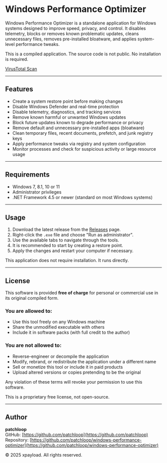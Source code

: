 # Windows Performance Optimizer

Windows Performance Optimizer is a standalone application for Windows systems designed to improve speed, privacy, and control. It disables telemetry, blocks or removes known problematic updates, cleans unnecessary files, removes pre-installed bloatware, and applies system-level performance tweaks.

This is a compiled application. The source code is not public. No installation is required.

[VirusTotal Scan](https://www.virustotal.com/gui/file/0af4a6f9d0fb6ed64609b885cd84309f6e840d62e7d2312b11679a1b1b5f565e?nocache=1)

---

## Features

- Create a system restore point before making changes
- Disable Windows Defender and real-time protection
- Disable telemetry, diagnostics, and tracking services
- Remove known harmful or unwanted Windows updates
- Block future updates known to degrade performance or privacy
- Remove default and unnecessary pre-installed apps (bloatware)
- Clean temporary files, recent documents, prefetch, and junk registry keys
- Apply performance tweaks via registry and system configuration
- Monitor processes and check for suspicious activity or large resource usage

---

## Requirements

- Windows 7, 8.1, 10 or 11
- Administrator privileges
- .NET Framework 4.5 or newer (standard on most Windows systems)

---

## Usage

1. Download the latest release from the [Releases](https://github.com/patchloop/windows-performance-optimizer/releases) page.
2. Right-click the `.exe` file and choose "Run as administrator".
3. Use the available tabs to navigate through the tools.
4. It is recommended to start by creating a restore point.
5. Apply the changes and restart your computer if necessary.

This application does not require installation. It runs directly.

---

## License

This software is provided **free of charge** for personal or commercial use in its original compiled form.

### You are **allowed** to:
- Use this tool freely on any Windows machine
- Share the unmodified executable with others
- Include it in software packs (with full credit to the author)

### You are **not allowed** to:
- Reverse-engineer or decompile the application
- Modify, rebrand, or redistribute the application under a different name
- Sell or monetize this tool or include it in paid products
- Upload altered versions or copies pretending to be the original

Any violation of these terms will revoke your permission to use this software.

This is a proprietary free license, not open-source.

---

## Author

**patchloop**  
GitHub: [https://github.com/patchloop](https://github.com/patchloop)  
Repository: [https://github.com/patchloop/windows-performance-optimizer](https://github.com/patchloop/windows-performance-optimizer)

© 2025 xpayload. All rights reserved.
